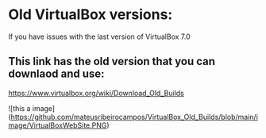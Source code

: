 # Old VirtualBox versions:

If you have issues with the last version of VirtualBox 7.0

## This link has the old version that you can downlaod and use:

https://www.virtualbox.org/wiki/Download_Old_Builds

![this a image] (https://github.com/mateusribeirocampos/VirtualBox_Old_Builds/blob/main/image/VirtualBoxWebSite.PNG)